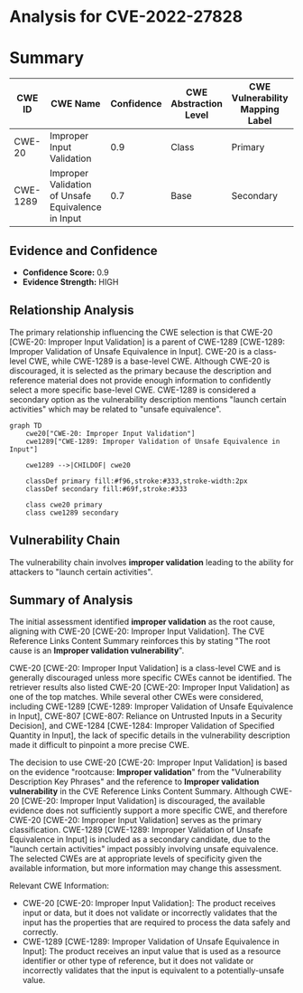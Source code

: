 # Analysis for CVE-2022-27828

# Summary
| CWE ID | CWE Name | Confidence | CWE Abstraction Level | CWE Vulnerability Mapping Label | CWE-Vulnerability Mapping Notes |
|---|---|---|---|---|---|
| CWE-20 | Improper Input Validation | 0.9 | Class | Primary | Discouraged |
| CWE-1289 | Improper Validation of Unsafe Equivalence in Input | 0.7 | Base | Secondary | Allowed |

## Evidence and Confidence

*   **Confidence Score:** 0.9
*   **Evidence Strength:** HIGH

## Relationship Analysis
The primary relationship influencing the CWE selection is that CWE-20 [CWE-20: Improper Input Validation] is a parent of CWE-1289 [CWE-1289: Improper Validation of Unsafe Equivalence in Input]. CWE-20 is a class-level CWE, while CWE-1289 is a base-level CWE. Although CWE-20 is discouraged, it is selected as the primary because the description and reference material does not provide enough information to confidently select a more specific base-level CWE. CWE-1289 is considered a secondary option as the vulnerability description mentions "launch certain activities" which may be related to "unsafe equivalence".

```mermaid
graph TD
    cwe20["CWE-20: Improper Input Validation"]
    cwe1289["CWE-1289: Improper Validation of Unsafe Equivalence in Input"]
    
    cwe1289 -->|CHILDOF| cwe20
    
    classDef primary fill:#f96,stroke:#333,stroke-width:2px
    classDef secondary fill:#69f,stroke:#333
    
    class cwe20 primary
    class cwe1289 secondary
```

## Vulnerability Chain
The vulnerability chain involves **improper validation** leading to the ability for attackers to "launch certain activities".

## Summary of Analysis
The initial assessment identified **improper validation** as the root cause, aligning with CWE-20 [CWE-20: Improper Input Validation]. The CVE Reference Links Content Summary reinforces this by stating "The root cause is an **Improper validation vulnerability**".

CWE-20 [CWE-20: Improper Input Validation] is a class-level CWE and is generally discouraged unless more specific CWEs cannot be identified. The retriever results also listed CWE-20 [CWE-20: Improper Input Validation] as one of the top matches. While several other CWEs were considered, including CWE-1289 [CWE-1289: Improper Validation of Unsafe Equivalence in Input], CWE-807 [CWE-807: Reliance on Untrusted Inputs in a Security Decision], and CWE-1284 [CWE-1284: Improper Validation of Specified Quantity in Input], the lack of specific details in the vulnerability description made it difficult to pinpoint a more precise CWE.

The decision to use CWE-20 [CWE-20: Improper Input Validation] is based on the evidence "rootcause: **Improper validation**" from the "Vulnerability Description Key Phrases" and the reference to **Improper validation vulnerability** in the CVE Reference Links Content Summary. Although CWE-20 [CWE-20: Improper Input Validation] is discouraged, the available evidence does not sufficiently support a more specific CWE, and therefore CWE-20 [CWE-20: Improper Input Validation] serves as the primary classification. CWE-1289 [CWE-1289: Improper Validation of Unsafe Equivalence in Input] is included as a secondary candidate, due to the "launch certain activities" impact possibly involving unsafe equivalence. The selected CWEs are at appropriate levels of specificity given the available information, but more information may change this assessment.

Relevant CWE Information:
* CWE-20 [CWE-20: Improper Input Validation]: The product receives input or data, but it does not validate or incorrectly validates that the input has the properties that are required to process the data safely and correctly.
* CWE-1289 [CWE-1289: Improper Validation of Unsafe Equivalence in Input]: The product receives an input value that is used as a resource identifier or other type of reference, but it does not validate or incorrectly validates that the input is equivalent to a potentially-unsafe value.